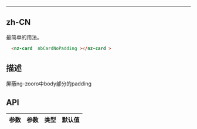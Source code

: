 ---


## zh-CN

最简单的用法。

```HTML
  <nz-card  nbCardNoPadding ></nz-card >
```

## 描述
  屏蔽ng-zooro中body部分的padding

## API


|    参数     | 参数 | 类型 |  默认值 |
| ---------- | --- |---- | --- |


